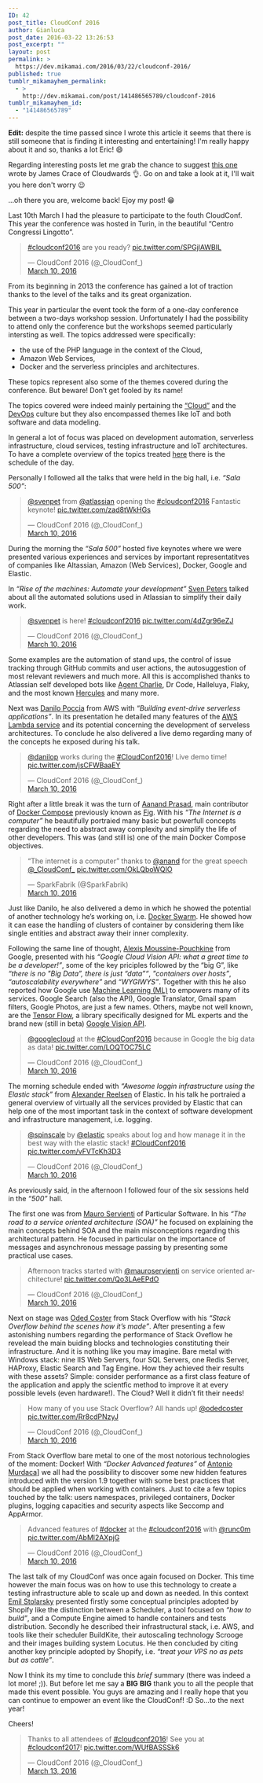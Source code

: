 ```yaml
---
ID: 42
post_title: CloudConf 2016
author: Gianluca
post_date: 2016-03-22 13:26:53
post_excerpt: ""
layout: post
permalink: >
  https://dev.mikamai.com/2016/03/22/cloudconf-2016/
published: true
tumblr_mikamayhem_permalink:
  - >
    http://dev.mikamai.com/post/141486565789/cloudconf-2016
tumblr_mikamayhem_id:
  - "141486565789"
---
```

<strong>Edit:</strong> despite the time passed since I wrote this article it seems that there is still someone that is finding it interesting and entertaining! I'm really happy about it and so, thanks a lot Eric! 😄

Regarding interesting posts let me grab the chance to suggest <a href="https://www.cloudwards.net/understanding-cloud-terminology-what-does-iaas-paas-and-saas-mean/">this one</a> wrote by James Crace of Cloudwards 👌.
Go on and take a look at it, I'll wait you here don't worry 😉

...oh there you are, welcome back! Ejoy my post! 😁

<!--more-->

Last 10th March I had the pleasure to participate to the fouth CloudConf. This year the conference was hosted in Turin, in the beautiful “Centro Congressi Lingotto”.
<blockquote class="twitter-tweet">
<p dir="ltr" lang="en"><a href="https://twitter.com/hashtag/cloudconf2016?src=hash" target="_blank" rel="noopener">#cloudconf2016</a> are you ready? <a href="https://t.co/SPGjlAWBIL" target="_blank" rel="noopener">pic.twitter.com/SPGjlAWBIL</a></p>

<div>— CloudConf 2016 (@_CloudConf_)</div>
<a href="https://twitter.com/_CloudConf_/status/707834539721281536" target="_blank" rel="noopener">March 10, 2016</a></blockquote>
From its beginning in 2013 the conference has gained a lot of traction thanks to the level of the talks and its great organization.

This year in particular the event took the form of a one-day conference between a two-days workshop session. Unfortunately I had the possibility to attend only the conference but the workshops seemed particularly intersting as well.
The topics addressed were specifically:
<ul>
 	<li>the use of the PHP language in the context of the Cloud,</li>
 	<li>Amazon Web Services,</li>
 	<li>Docker and the serverless principles and architectures.</li>
</ul>
These topics represent also some of the themes covered during the conference. But beware! Don’t get fooled by its name!

The topics covered were indeed mainly pertaining the <a href="https://en.wikipedia.org/wiki/Cloud_computing" target="_blank" rel="noopener">“Cloud”</a> and the <a href="https://en.wikipedia.org/wiki/DevOps" target="_blank" rel="noopener">DevOps</a> culture but they also encompassed themes like IoT and both software and data modeling.

In general a lot of focus was placed on development automation, serverless infrastructure, cloud services, testing infrastructure and IoT architectures. To have a complete overview of the topics treated <a href="http://2016.cloudconf.it/schedule.html" target="_blank" rel="noopener">here</a> there is the schedule of the day.

Personally I followed all the talks that were held in the big hall, i.e. <em>“Sala 500”</em>:
<blockquote class="twitter-tweet">
<p dir="ltr" lang="en"><a href="https://twitter.com/svenpet" target="_blank" rel="noopener">@svenpet</a> from <a href="https://twitter.com/Atlassian" target="_blank" rel="noopener">@atlassian</a> opening the <a href="https://twitter.com/hashtag/cloudconf2016?src=hash" target="_blank" rel="noopener">#cloudconf2016</a> Fantastic keynote! <a href="https://t.co/zad8tWkHGs" target="_blank" rel="noopener">pic.twitter.com/zad8tWkHGs</a></p>

<div>— CloudConf 2016 (@_CloudConf_)</div>
<a href="https://twitter.com/_CloudConf_/status/707870465205932032" target="_blank" rel="noopener">March 10, 2016</a></blockquote>
During the morning the <em>“Sala 500”</em> hosted five keynotes where we were presented various experiences and services by important representatitves of companies like Altassian, Amazon (Web Services), Docker, Google and Elastic.

In <em>“Rise of the machines: Automate your development”</em> <a href="https://twitter.com/svenpet" target="_blank" rel="noopener">Sven Peters</a> talked about all the automated solutions used in Atlassian to simplify their daily work.
<blockquote class="twitter-tweet">
<p dir="ltr" lang="en"><a href="https://twitter.com/svenpet" target="_blank" rel="noopener">@svenpet</a> is here! <a href="https://twitter.com/hashtag/cloudconf2016?src=hash" target="_blank" rel="noopener">#cloudconf2016</a> <a href="https://t.co/4dZgr96eZJ" target="_blank" rel="noopener">pic.twitter.com/4dZgr96eZJ</a></p>

<div>— CloudConf 2016 (@_CloudConf_)</div>
<a href="https://twitter.com/_CloudConf_/status/707856877024100352" target="_blank" rel="noopener">March 10, 2016</a></blockquote>
Some examples are the automation of stand ups, the control of issue tracking through GitHub commits and user actions, the autosuggestion of most relevant reviewers and much more. All this is accomplished thanks to Atlassian self developed bots like <a href="https://bitbucket.org/atlassian/agent-charlie" target="_blank" rel="noopener">Agent Charlie</a>, Dr Code, Halleluya, Flaky, and the most known <a href="https://www.atlassian.com/landing/hercules/" target="_blank" rel="noopener">Hercules</a> and many more.

Next was <a href="https://twitter.com/danilop" target="_blank" rel="noopener">Danilo Poccia</a> from AWS with <em>“Building event-drive serverless applications”</em>. In its presentation he detailed many features of the <a href="https://aws.amazon.com/lambda/" target="_blank" rel="noopener">AWS Lambda service</a> and its potential concerning the development of serveless architectures. To conclude he also delivered a live demo regarding many of the concepts he exposed during his talk.
<blockquote class="twitter-tweet">
<p dir="ltr" lang="en"><a href="https://twitter.com/danilop" target="_blank" rel="noopener">@danilop</a> works during the <a href="https://twitter.com/hashtag/CloudConf2016?src=hash" target="_blank" rel="noopener">#CloudConf2016</a>! Live demo time! <a href="https://t.co/jsCFWBaaEY" target="_blank" rel="noopener">pic.twitter.com/jsCFWBaaEY</a></p>

<div>— CloudConf 2016 (@_CloudConf_)</div>
<a href="https://twitter.com/_CloudConf_/status/707872107825393664" target="_blank" rel="noopener">March 10, 2016</a></blockquote>
Right after a little break it was the turn of <a href="https://twitter.com/AanandPrasad" target="_blank" rel="noopener">Aanand Prasad</a>, main contributor of <a href="https://docs.docker.com/compose/" target="_blank" rel="noopener">Docker Compose</a> previously known as <a href="http://www.fig.sh/" target="_blank" rel="noopener">Fig</a>. With his <em>“The Internet is a computer”</em> he beautifully portraied many basic but powerfull concepts regarding the need to abstract away complexity and simplify the life of other developers. This was (and still is) one of the main Docker Compose objectives.
<blockquote class="twitter-tweet">
<p dir="ltr" lang="en">“The internet is a computer” thanks to <a href="https://twitter.com/anand" target="_blank" rel="noopener">@anand</a> for the great speech <a href="https://twitter.com/_CloudConf_" target="_blank" rel="noopener">@_CloudConf_</a> <a href="https://t.co/OkLQboWQIO" target="_blank" rel="noopener">pic.twitter.com/OkLQboWQIO</a></p>

<div>— SparkFabrik (@SparkFabrik)</div>
<a href="https://twitter.com/SparkFabrik/status/707900644296925184" target="_blank" rel="noopener">March 10, 2016</a></blockquote>
Just like Danilo, he also delivered a demo in which he showed the potential of another technology he’s working on, i.e. <a href="https://docs.docker.com/swarm/" target="_blank" rel="noopener">Docker Swarm</a>. He showed how it can ease the handling of clusters of container by considering them like single entities and abstract away their inner complexity.

Following the same line of thought, <a href="https://twitter.com/alexismp" target="_blank" rel="noopener">Alexis Moussine-Pouchkine</a> from Google, presented with his <em>“Google Cloud Vision API: what a great time to be a developer!”</em>, some of the key priciples followed by the “big G”, like <em>“there is no "Big Data”, there is just “data”“</em>, <em>"containers over hosts”</em>, <em>“autoscalability everywhere”</em> and <em>“WYGIWYS”</em>. Together with this he also reported how Google use <a href="https://en.wikipedia.org/wiki/Machine_learning" target="_blank" rel="noopener">Machine Learning (ML)</a> to empowers many of its services. Google Search (also the API), Google Translator, Gmail spam filters, Google Photos, are just a few names. Others, maybe not well known, are the <a href="https://www.tensorflow.org/" target="_blank" rel="noopener">Tensor Flow</a>, a library specifically designed for ML experts and the brand new (still in beta) <a href="https://cloud.google.com/vision/" target="_blank" rel="noopener">Google Vision API</a>.
<blockquote class="twitter-tweet">
<p dir="ltr" lang="en"><a href="https://twitter.com/googlecloud" target="_blank" rel="noopener">@googlecloud</a> at the <a href="https://twitter.com/hashtag/CloudConf2016?src=hash" target="_blank" rel="noopener">#CloudConf2016</a> because in Google the big data as data! <a href="https://t.co/LOQTOC75LC" target="_blank" rel="noopener">pic.twitter.com/LOQTOC75LC</a></p>

<div>— CloudConf 2016 (@_CloudConf_)</div>
<a href="https://twitter.com/_CloudConf_/status/707890231819825152" target="_blank" rel="noopener">March 10, 2016</a></blockquote>
The morning schedule ended with <em>“Awesome loggin infrastructure using the Elastic stack”</em> from <a href="http://twitter.com/spinscale" target="_blank" rel="noopener">Alexander Reelsen</a> of Elastic. In his talk he portraied a general overview of virtually all the services provided by Elastic that can help one of the most important task in the context of software development and infrastructure management, i.e. logging.
<blockquote class="twitter-tweet">
<p dir="ltr" lang="en"><a href="https://twitter.com/spinscale" target="_blank" rel="noopener">@spinscale</a> by <a href="https://twitter.com/elastic" target="_blank" rel="noopener">@elastic</a> speaks about log and how manage it in the best way with the elastic stack! <a href="https://twitter.com/hashtag/CloudConf2016?src=hash" target="_blank" rel="noopener">#CloudConf2016</a> <a href="https://t.co/vFVTcKh3D3" target="_blank" rel="noopener">pic.twitter.com/vFVTcKh3D3</a></p>

<div>— CloudConf 2016 (@_CloudConf_)</div>
<a href="https://twitter.com/_CloudConf_/status/707900072655233024" target="_blank" rel="noopener">March 10, 2016</a></blockquote>
As previously said, in the afternoon I followed four of the six sessions held in the <em>“500”</em> hall.

The first one was from <a href="https://twitter.com/mauroservienti" target="_blank" rel="noopener">Mauro Servienti</a> of Particular Software. In his <em>“The road to a service oriented architecture (SOA)”</em> he focused on explaining the main concepts behind SOA and the main misconceptions regarding this architectural pattern. He focused in particular on the importance of messages and asynchronous message passing by presenting some practical use cases.
<blockquote class="twitter-tweet">
<p dir="ltr" lang="en">Afternoon tracks started with <a href="https://twitter.com/mauroservienti" target="_blank" rel="noopener">@mauroservienti</a> on service oriented architecture! <a href="https://t.co/Qo3LAeEPdO" target="_blank" rel="noopener">pic.twitter.com/Qo3LAeEPdO</a></p>

<div>— CloudConf 2016 (@_CloudConf_)</div>
<a href="https://twitter.com/_CloudConf_/status/707921931996106752" target="_blank" rel="noopener">March 10, 2016</a></blockquote>
Next on stage was <a href="https://twitter.com/odedcoster" target="_blank" rel="noopener">Oded Coster</a> from Stack Overflow with his <em>“Stack Overflow behind the scenes how it’s made”</em>. After presenting a few astonishing numbers regarding the performance of Stack Oveflow he revelead the main buiding blocks and technologies constituting their infrastructure. And it is nothing like you may imagine. Bare metal with Windows stack: nine IIS Web Servers, four SQL Servers, one Redis Server, HAProxy, Elastic Search and Tag Engine.
How they achieved their results with these assets?
Simple: consider performance as a first class feature of the application and apply the scientfic method to improve it at every possible levels (even hardware!). The Cloud? Well it didn’t fit their needs!
<blockquote class="twitter-tweet">
<p dir="ltr" lang="en">How many of you use Stack Overflow? All hands up! <a href="https://twitter.com/OdedCoster" target="_blank" rel="noopener">@odedcoster</a> <a href="https://t.co/Rr8cdPNzyJ" target="_blank" rel="noopener">pic.twitter.com/Rr8cdPNzyJ</a></p>

<div>— CloudConf 2016 (@_CloudConf_)</div>
<a href="https://twitter.com/_CloudConf_/status/707930151187832832" target="_blank" rel="noopener">March 10, 2016</a></blockquote>
From Stack Overflow bare metal to one of the most notorious technologies of the moment: Docker!
With <em>“Docker Advanced features”</em> of <a href="https://twitter.com/runc0m" target="_blank" rel="noopener">Antonio Murdaca</a>] we all had the possibility to discover some new hidden features introduced with the version 1.9 together with some best practices that should be applied when working with containers. Just to cite a few topics touched by the talk: users namespaces, privileged containers, Docker plugins, logging capacities and security aspects like Seccomp and AppArmor.
<blockquote class="twitter-tweet">
<p dir="ltr" lang="en">Advanced features of <a href="https://twitter.com/hashtag/docker?src=hash" target="_blank" rel="noopener">#docker</a> at the <a href="https://twitter.com/hashtag/cloudconf2016?src=hash" target="_blank" rel="noopener">#cloudconf2016</a> with <a href="https://twitter.com/runc0m" target="_blank" rel="noopener">@runc0m</a> <a href="https://t.co/AbMl2AXpjG" target="_blank" rel="noopener">pic.twitter.com/AbMl2AXpjG</a></p>

<div>— CloudConf 2016 (@_CloudConf_)</div>
<a href="https://twitter.com/_CloudConf_/status/707944812855558144" target="_blank" rel="noopener">March 10, 2016</a></blockquote>
The last talk of my CloudConf was once again focused on Docker. This time however the main focus was on how to use this technology to create a testing infrastructure able to scale up and down as needed. In this context <a href="https://twitter.com/emilstolarsky" target="_blank" rel="noopener">Emil Stolarsky</a> presented firstly some conceptual principles adopted by Shopify like the distinction between a Scheduler, a tool focused on <em>“how to build”</em>, and a Compute Engine aimed to handle containers and tests distribution. Secondly he described their infrastructural stack, i.e. AWS, and tools like their scheduler BuildKite, their autoscaling technology Scrooge and their images building system Locutus. He then concluded by citing another key principle adopted by Shopify, i.e. <em>“treat your VPS no as pets but as cattle”</em>.

Now I think its my time to conclude this <em>brief</em> summary (there was indeed a lot more! ;)). But before let me say a <strong>BIG</strong> <strong>BIG</strong> thank you to all the people that made this event possible. You guys are amazing and I really hope that you can continue to empower an event like the CloudConf! :D
So…to the next year!

Cheers!
<blockquote class="twitter-tweet">
<p dir="ltr" lang="en">Thanks to all attendees of <a href="https://twitter.com/hashtag/cloudconf2016?src=hash" target="_blank" rel="noopener">#cloudconf2016</a>! See you at <a href="https://twitter.com/hashtag/cloudconf2017?src=hash" target="_blank" rel="noopener">#cloudconf2017</a>! <a href="https://t.co/WUfBASSSk6" target="_blank" rel="noopener">pic.twitter.com/WUfBASSSk6</a></p>

<div>— CloudConf 2016 (@_CloudConf_)</div>
<a href="https://twitter.com/_CloudConf_/status/708959087464157184" target="_blank" rel="noopener">March 13, 2016</a></blockquote>